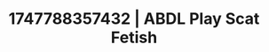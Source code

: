 ---
categories:
- Cinematic erotica
- Bukkake
- Self-pleasure
- NSFW role reversal
- Pierced & proud
image: /assets/images/1747788357432.jpg
layout: post
seo:
  description: Featured content with exclusive ABDL Play, Scat Fetish. HD images available.
  keywords: ABDL Play, Scat Fetish
  og_image: /assets/images/1747788357432.jpg
  schema_type: VisualArtwork
tags:
- '#1747788357432'
- Scat Fetish
- ABDL Play
title: 1747788357432 | ABDL Play Scat Fetish
---